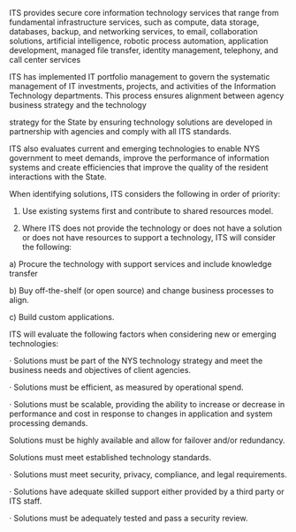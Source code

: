 ITS provides secure core information technology services that range from fundamental infrastructure services, such as compute, data storage, databases, backup, and networking services, to email, collaboration solutions, artificial intelligence, robotic process automation, application development, managed file transfer, identity management, telephony, and call center services

ITS has implemented IT portfolio management to govern the systematic management of IT investments, projects, and activities of the Information Technology departments. This process ensures alignment between agency business strategy and the technology

strategy for the State by ensuring technology solutions are developed in partnership with agencies and comply with all ITS standards.

ITS also evaluates current and emerging technologies to enable NYS government to meet demands, improve the performance of information systems and create efficiencies that improve the quality of the resident interactions with the State.

When identifying solutions, ITS considers the following in order of priority:

1) Use existing systems first and contribute to shared resources model.

2) Where ITS does not provide the technology or does not have a solution or does not have resources to support a technology, ITS will consider the following:

a) Procure the technology with support services and include knowledge transfer

b) Buy off-the-shelf (or open source) and change business processes to align.

c) Build custom applications.

ITS will evaluate the following factors when considering new or emerging technologies:

· Solutions must be part of the NYS technology strategy and meet the business needs and objectives of client agencies.

· Solutions must be efficient, as measured by operational spend.

· Solutions must be scalable, providing the ability to increase or decrease in performance and cost in response to changes in application and system processing demands.

Solutions must be highly available and allow for failover and/or redundancy.

Solutions must meet established technology standards.

· Solutions must meet security, privacy, compliance, and legal requirements.

· Solutions have adequate skilled support either provided by a third party or ITS staff.

· Solutions must be adequately tested and pass a security review.